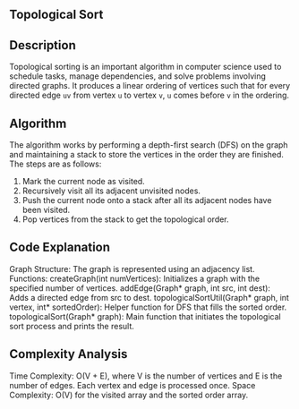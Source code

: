## Topological Sort

## Description
Topological sorting is an important algorithm in computer science used to schedule tasks, manage dependencies, and solve problems involving directed graphs. It produces a linear ordering of vertices such that for every directed edge `uv` from vertex `u` to vertex `v`, `u` comes before `v` in the ordering.

## Algorithm
The algorithm works by performing a depth-first search (DFS) on the graph and maintaining a stack to store the vertices in the order they are finished. The steps are as follows:

1. Mark the current node as visited.
2. Recursively visit all its adjacent unvisited nodes.
3. Push the current node onto a stack after all its adjacent nodes have been visited.
4. Pop vertices from the stack to get the topological order.

## Code Explanation
Graph Structure: The graph is represented using an adjacency list.
Functions:
createGraph(int numVertices): Initializes a graph with the specified number of vertices.
addEdge(Graph* graph, int src, int dest): Adds a directed edge from src to dest.
topologicalSortUtil(Graph* graph, int vertex, int* sortedOrder): Helper function for DFS that fills the sorted order.
topologicalSort(Graph* graph): Main function that initiates the topological sort process and prints the result.

## Complexity Analysis
Time Complexity: O(V + E), where V is the number of vertices and E is the number of edges. Each vertex and edge is processed once.
Space Complexity: O(V) for the visited array and the sorted order array.